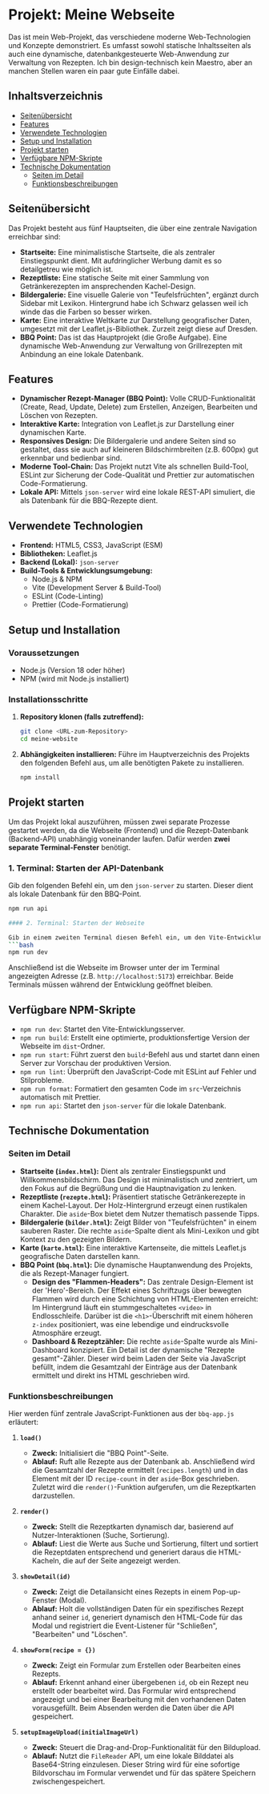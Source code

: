 # Projekt: Meine Webseite

Das ist mein Web-Projekt, das verschiedene moderne Web-Technologien und Konzepte demonstriert. Es umfasst sowohl statische Inhaltsseiten als auch eine dynamische, datenbankgesteuerte Web-Anwendung zur Verwaltung von Rezepten. Ich bin design-technisch kein Maestro, aber an manchen Stellen waren ein paar gute Einfälle dabei.

## Inhaltsverzeichnis

- [Seitenübersicht](#seitenübersicht)
- [Features](#features)
- [Verwendete Technologien](#verwendete-technologien)
- [Setup und Installation](#setup-und-installation)
- [Projekt starten](#projekt-starten)
- [Verfügbare NPM-Skripte](#verfügbare-npm-skripte)
- [Technische Dokumentation](#technische-dokumentation)
  - [Seiten im Detail](#seiten-im-detail)
  - [Funktionsbeschreibungen](#funktionsbeschreibungen)

## Seitenübersicht

Das Projekt besteht aus fünf Hauptseiten, die über eine zentrale Navigation erreichbar sind:

* **Startseite:** Eine minimalistische Startseite, die als zentraler Einstiegspunkt dient. Mit aufdringlicher Werbung damit es so detailgetreu wie möglich ist.
* **Rezeptliste:** Eine statische Seite mit einer Sammlung von Getränkerezepten im ansprechenden Kachel-Design.
* **Bildergalerie:** Eine visuelle Galerie von "Teufelsfrüchten", ergänzt durch Sidebar mit Lexikon. Hintergrund habe ich Schwarz gelassen weil ich winde das die Farben so besser wirken.
* **Karte:** Eine interaktive Weltkarte zur Darstellung geografischer Daten, umgesetzt mit der Leaflet.js-Bibliothek. Zurzeit zeigt diese auf Dresden.
* **BBQ Point:** Das ist das Hauptprojekt (die Große Aufgabe). Eine dynamische Web-Anwendung zur Verwaltung von Grillrezepten mit Anbindung an eine lokale Datenbank.

## Features

* **Dynamischer Rezept-Manager (BBQ Point):** Volle CRUD-Funktionalität (Create, Read, Update, Delete) zum Erstellen, Anzeigen, Bearbeiten und Löschen von Rezepten.
* **Interaktive Karte:** Integration von Leaflet.js zur Darstellung einer dynamischen Karte.
* **Responsives Design:** Die Bildergalerie und andere Seiten sind so gestaltet, dass sie auch auf kleineren Bildschirmbreiten (z.B. 600px) gut erkennbar und bedienbar sind.
* **Moderne Tool-Chain:** Das Projekt nutzt Vite als schnellen Build-Tool, ESLint zur Sicherung der Code-Qualität und Prettier zur automatischen Code-Formatierung.
* **Lokale API:** Mittels `json-server` wird eine lokale REST-API simuliert, die als Datenbank für die BBQ-Rezepte dient.

## Verwendete Technologien

* **Frontend:** HTML5, CSS3, JavaScript (ESM)
* **Bibliotheken:** Leaflet.js
* **Backend (Lokal):** `json-server`
* **Build-Tools & Entwicklungsumgebung:**
    * Node.js & NPM
    * Vite (Development Server & Build-Tool)
    * ESLint (Code-Linting)
    * Prettier (Code-Formatierung)

## Setup und Installation

### Voraussetzungen

* Node.js (Version 18 oder höher)
* NPM (wird mit Node.js installiert)

### Installationsschritte

1.  **Repository klonen (falls zutreffend):**
    ```bash
    git clone <URL-zum-Repository>
    cd meine-website
    ```

2.  **Abhängigkeiten installieren:**
    Führe im Hauptverzeichnis des Projekts den folgenden Befehl aus, um alle benötigten Pakete zu installieren.
    ```bash
    npm install
    ```

## Projekt starten

Um das Projekt lokal auszuführen, müssen zwei separate Prozesse gestartet werden, da die Webseite (Frontend) und die Rezept-Datenbank (Backend-API) unabhängig voneinander laufen. Dafür werden **zwei separate Terminal-Fenster** benötigt.

### 1. Terminal: Starten der API-Datenbank

Gib den folgenden Befehl ein, um den `json-server` zu starten. Dieser dient als lokale Datenbank für den BBQ-Point.

```bash
npm run api

#### 2. Terminal: Starten der Webseite

Gib in einem zweiten Terminal diesen Befehl ein, um den Vite-Entwicklungsserver zu starten. Dieser zeigt die Webseite im Browser an und sorgt für ein automatisches Neuladen bei Code-Änderungen.
```bash
npm run dev
```
Anschließend ist die Webseite im Browser unter der im Terminal angezeigten Adresse (z.B. `http://localhost:5173`) erreichbar. Beide Terminals müssen während der Entwicklung geöffnet bleiben.

## Verfügbare NPM-Skripte

* `npm run dev`: Startet den Vite-Entwicklungsserver.
* `npm run build`: Erstellt eine optimierte, produktionsfertige Version der Webseite im `dist`-Ordner.
* `npm run start`: Führt zuerst den `build`-Befehl aus und startet dann einen Server zur Vorschau der produktiven Version.
* `npm run lint`: Überprüft den JavaScript-Code mit ESLint auf Fehler und Stilprobleme.
* `npm run format`: Formatiert den gesamten Code im `src`-Verzeichnis automatisch mit Prettier.
* `npm run api`: Startet den `json-server` für die lokale Datenbank.

## Technische Dokumentation

### Seiten im Detail

* **Startseite (`index.html`):** Dient als zentraler Einstiegspunkt und Willkommensbildschirm. Das Design ist minimalistisch und zentriert, um den Fokus auf die Begrüßung und die Hauptnavigation zu lenken.
* **Rezeptliste (`rezepte.html`):** Präsentiert statische Getränkerezepte in einem Kachel-Layout. Der Holz-Hintergrund erzeugt einen rustikalen Charakter. Die `aside`-Box bietet dem Nutzer thematisch passende Tipps.
* **Bildergalerie (`bilder.html`):** Zeigt Bilder von "Teufelsfrüchten" in einem sauberen Raster. Die rechte `aside`-Spalte dient als Mini-Lexikon und gibt Kontext zu den gezeigten Bildern.
* **Karte (`karte.html`):** Eine interaktive Kartenseite, die mittels Leaflet.js geografische Daten darstellen kann.
* **BBQ Point (`bbq.html`):** Die dynamische Hauptanwendung des Projekts, die als Rezept-Manager fungiert.
    * **Design des "Flammen-Headers":** Das zentrale Design-Element ist der 'Hero'-Bereich. Der Effekt eines Schriftzugs über bewegten Flammen wird durch eine Schichtung von HTML-Elementen erreicht: Im Hintergrund läuft ein stummgeschaltetes `<video>` in Endlosschleife. Darüber ist die `<h1>`-Überschrift mit einem höheren `z-index` positioniert, was eine lebendige und eindrucksvolle Atmosphäre erzeugt.
    * **Dashboard & Rezeptzähler:** Die rechte `aside`-Spalte wurde als Mini-Dashboard konzipiert. Ein Detail ist der dynamische "Rezepte gesamt"-Zähler. Dieser wird beim Laden der Seite via JavaScript befüllt, indem die Gesamtzahl der Einträge aus der Datenbank ermittelt und direkt ins HTML geschrieben wird.

### Funktionsbeschreibungen

Hier werden fünf zentrale JavaScript-Funktionen aus der `bbq-app.js` erläutert:

1.  **`load()`**
    * **Zweck:** Initialisiert die "BBQ Point"-Seite.
    * **Ablauf:** Ruft alle Rezepte aus der Datenbank ab. Anschließend wird die Gesamtzahl der Rezepte ermittelt (`recipes.length`) und in das Element mit der ID `recipe-count` in der `aside`-Box geschrieben. Zuletzt wird die `render()`-Funktion aufgerufen, um die Rezeptkarten darzustellen.

2.  **`render()`**
    * **Zweck:** Stellt die Rezeptkarten dynamisch dar, basierend auf Nutzer-Interaktionen (Suche, Sortierung).
    * **Ablauf:** Liest die Werte aus Suche und Sortierung, filtert und sortiert die Rezeptdaten entsprechend und generiert daraus die HTML-Kacheln, die auf der Seite angezeigt werden.

3.  **`showDetail(id)`**
    * **Zweck:** Zeigt die Detailansicht eines Rezepts in einem Pop-up-Fenster (Modal).
    * **Ablauf:** Holt die vollständigen Daten für ein spezifisches Rezept anhand seiner `id`, generiert dynamisch den HTML-Code für das Modal und registriert die Event-Listener für "Schließen", "Bearbeiten" und "Löschen".

4.  **`showForm(recipe = {})`**
    * **Zweck:** Zeigt ein Formular zum Erstellen oder Bearbeiten eines Rezepts.
    * **Ablauf:** Erkennt anhand einer übergebenen `id`, ob ein Rezept neu erstellt oder bearbeitet wird. Das Formular wird entsprechend angezeigt und bei einer Bearbeitung mit den vorhandenen Daten vorausgefüllt. Beim Absenden werden die Daten über die API gespeichert.

5.  **`setupImageUpload(initialImageUrl)`**
    * **Zweck:** Steuert die Drag-and-Drop-Funktionalität für den Bildupload.
    * **Ablauf:** Nutzt die `FileReader` API, um eine lokale Bilddatei als Base64-String einzulesen. Dieser String wird für eine sofortige Bildvorschau im Formular verwendet und für das spätere Speichern zwischengespeichert.